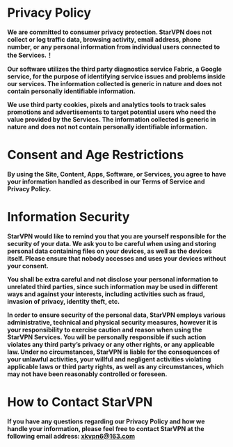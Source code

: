 # Privacy Policy #
**We are committed to consumer privacy protection. StarVPN does not collect or log traffic data, browsing activity, email address, phone number, or any personal information from individual users connected to the Services.！**

**Our software utilizes the third party diagnostics service Fabric, a Google service, for the purpose of identifying service issues and problems inside our services. The information collected is generic in nature and does not contain personally identifiable information.**

**We use third party cookies, pixels and analytics tools to track sales promotions and advertisements to target potential users who need the value provided by the Services. The information collected is generic in nature and does not not contain personally identifiable information.**

# Consent and Age Restrictions #
**By using the Site, Content, Apps, Software, or Services, you agree to have your information handled as described in our Terms of Service and Privacy Policy.**

# Information Security #
**StarVPN would like to remind you that you are yourself responsible for the security of your data. We ask you to be careful when using and storing personal data containing files on your devices, as well as the devices itself. Please ensure that nobody accesses and uses your devices without your consent.**

**You shall be extra careful and not disclose your personal information to unrelated third parties, since such information may be used in different ways and against your interests, including activities such as fraud, invasion of privacy, identity theft, etc.**

**In order to ensure security of the personal data, StarVPN employs various administrative, technical and physical security measures, however it is your responsibility to exercise caution and reason when using the StarVPN Services. You will be personally responsible if such action violates any third party’s privacy or any other rights, or any applicable law. Under no circumstances, StarVPN is liable for the consequences of your unlawful activities, your willful and negligent activities violating applicable laws or third party rights, as well as any circumstances, which may not have been reasonably controlled or foreseen.**

# How to Contact StarVPN #
**If you have any questions regarding our Privacy Policy and how we handle your information, please feel free to contact StarVPN at the following email address: xkvpn6@163.com**

